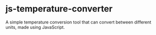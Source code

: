 # js-temperature-converter
 A simple temperature conversion tool that can convert between different units, made using JavaScript.
